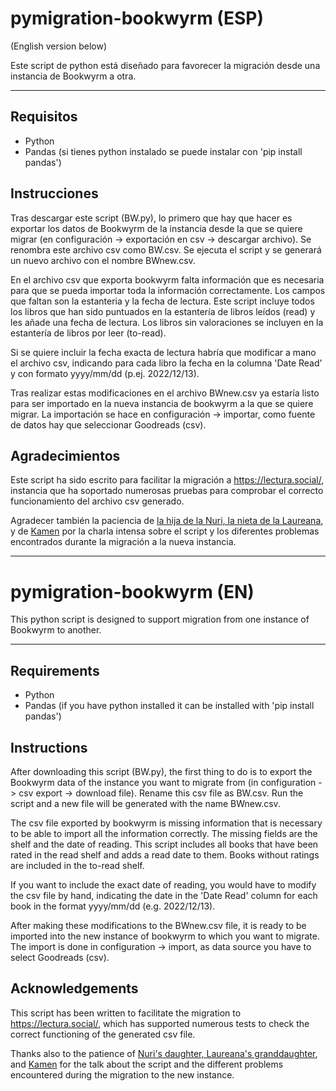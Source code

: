 # pymigration-bookwyrm (ESP)

(English version below)

Este script de python está diseñado para favorecer la migración desde una instancia de Bookwyrm a otra.

---

## Requisitos

- Python
- Pandas (si tienes python instalado se puede instalar con 'pip install pandas')


## Instrucciones

Tras descargar este script (BW.py), lo primero que hay que hacer es exportar los datos de Bookwyrm de la instancia desde la que se quiere migrar (en configuración -> exportación en csv -> descargar archivo). Se renombra este archivo csv como BW.csv. Se ejecuta el script y se generará un nuevo archivo con el nombre BWnew.csv.

En el archivo csv que exporta bookwyrm falta información que es necesaria para que se pueda importar toda la información correctamente. Los campos que faltan son la estanteria y la fecha de lectura. Este script incluye todos los libros que han sido puntuados en la estantería de libros leídos (read) y les añade una fecha de lectura. Los libros sin valoraciones se incluyen en la estantería de libros por leer (to-read).

Si se quiere incluir la fecha exacta de lectura habría que modificar a mano el archivo csv, indicando para cada libro la fecha en la columna 'Date Read' y con formato yyyy/mm/dd (p.ej. 2022/12/13).

Tras realizar estas modificaciones en el archivo BWnew.csv ya estaría listo para ser importado en la nueva instancia de bookwyrm a la que se quiere migrar. La importación se hace en configuración -> importar, como fuente de datos hay que seleccionar Goodreads (csv).


## Agradecimientos

Este script ha sido escrito para facilitar la migración a https://lectura.social/, instancia que ha soportado numerosas pruebas para comprobar el correcto funcionamiento del archivo csv generado.

Agradecer también la paciencia de [la hija de la Nuri, la nieta de la Laureana](https://lectura.social/user/editora), y de [Kamen](https://lectura.social/user/kamen) por la charla intensa sobre el script y los diferentes problemas encontrados durante la migración a la nueva instancia.

---

# pymigration-bookwyrm (EN)

This python script is designed to support migration from one instance of Bookwyrm to another.

---

## Requirements

- Python
- Pandas (if you have python installed it can be installed with 'pip install pandas')


## Instructions

After downloading this script (BW.py), the first thing to do is to export the Bookwyrm data of the instance you want to migrate from (in configuration -> csv export -> download file). Rename this csv file as BW.csv. Run the script and a new file will be generated with the name BWnew.csv.

The csv file exported by bookwyrm is missing information that is necessary to be able to import all the information correctly. The missing fields are the shelf and the date of reading. This script includes all books that have been rated in the read shelf and adds a read date to them. Books without ratings are included in the to-read shelf.

If you want to include the exact date of reading, you would have to modify the csv file by hand, indicating the date in the 'Date Read' column for each book in the format yyyy/mm/dd (e.g. 2022/12/13).

After making these modifications to the BWnew.csv file, it is ready to be imported into the new instance of bookwyrm to which you want to migrate. The import is done in configuration -> import, as data source you have to select Goodreads (csv).

## Acknowledgements

This script has been written to facilitate the migration to https://lectura.social/, which has supported numerous tests to check the correct functioning of the generated csv file.

Thanks also to the patience of [Nuri's daughter, Laureana's granddaughter](https://lectura.social/user/editora), and [Kamen](https://lectura.social/user/kamen) for the talk about the script and the different problems encountered during the migration to the new instance.
